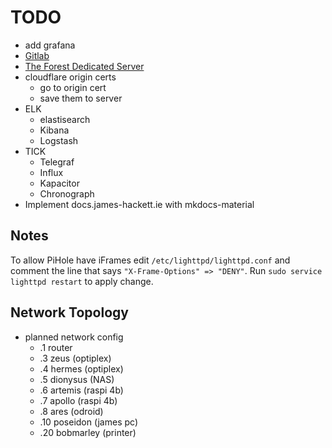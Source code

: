 # TODO

- add grafana
- [Gitlab](https://docs.gitlab.com/omnibus/docker/#install-gitlab-using-docker-compose)
- [The Forest Dedicated Server](https://hub.docker.com/r/jammsen/the-forest-dedicated-server)
- cloudflare origin certs
    - go to origin cert
    - save them to server
- ELK
    - elastisearch
    - Kibana
    - Logstash
- TICK
    - Telegraf
    - Influx
    - Kapacitor
    - Chronograph
- Implement docs.james-hackett.ie with mkdocs-material

## Notes

To allow PiHole have iFrames edit `/etc/lighttpd/lighttpd.conf` and comment the line that says `"X-Frame-Options" => "DENY"`.
Run `sudo service lighttpd restart` to apply change.

## Network Topology

- planned network config
    - .1 router
    - .3 zeus (optiplex)
    - .4 hermes (optiplex)
    - .5 dionysus (NAS)
    - .6 artemis (raspi 4b)
    - .7 apollo (raspi 4b)
    - .8 ares (odroid)
    - .10 poseidon (james pc)
    - .20 bobmarley (printer)

